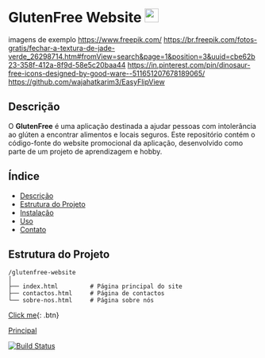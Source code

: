 # GlutenFree Website  <img src='https://github.com/ProjetosLendarios/GlutenFreeApp-Docs/assets/50460047/d1c73d56-eca6-4fed-97a0-f7ac2567f1b9' width='28'>

imagens de exemplo
https://www.freepik.com/
https://br.freepik.com/fotos-gratis/fechar-a-textura-de-jade-verde_26298714.htm#fromView=search&page=1&position=3&uuid=cbe62b23-358f-412a-8f9d-58e5c20baa44
https://in.pinterest.com/pin/dinosaur-free-icons-designed-by-good-ware--511651207678189065/
https://github.com/wajahatkarim3/EasyFlipView
## Descrição

O **GlutenFree** é uma aplicação destinada a ajudar pessoas com intolerância ao glúten a encontrar alimentos e locais seguros. Este repositório contém o código-fonte do website promocional da aplicação, desenvolvido como parte de um projeto de aprendizagem e hobby.

## Índice

- [Descrição](#descrição)
- [Estrutura do Projeto](#estrutura-do-projeto)
- [Instalação](#instalação)
- [Uso](#uso)
- [Contato](#contato)

## Estrutura do Projeto

```plaintext
/glutenfree-website
│
├── index.html         # Página principal do site
├── contactos.html     # Página de contactos
└── sobre-nos.html     # Página sobre nós
```
[Click me](http://www.google.com){: .btn}


[Principal]()

[![Build Status](https://img.shields.io/github/actions/workflow/status/mdo/github-buttons/ci.yml?branch=master&label=WebSite&logo=github)](https://projetoslendarios.github.io/GlutenFreeApp-Docs/)

